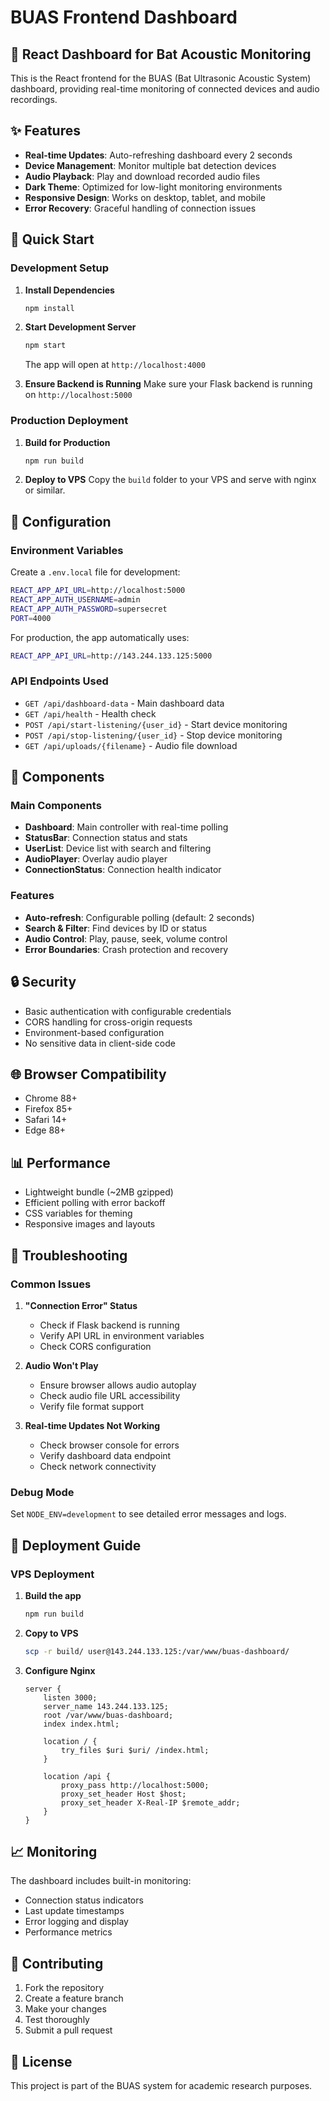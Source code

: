 # BUAS Frontend Dashboard

## 🦇 React Dashboard for Bat Acoustic Monitoring

This is the React frontend for the BUAS (Bat Ultrasonic Acoustic System) dashboard, providing real-time monitoring of connected devices and audio recordings.

## ✨ Features

- **Real-time Updates**: Auto-refreshing dashboard every 2 seconds
- **Device Management**: Monitor multiple bat detection devices
- **Audio Playback**: Play and download recorded audio files
- **Dark Theme**: Optimized for low-light monitoring environments
- **Responsive Design**: Works on desktop, tablet, and mobile
- **Error Recovery**: Graceful handling of connection issues

## 🚀 Quick Start

### Development Setup

1. **Install Dependencies**
   ```bash
   npm install
   ```

2. **Start Development Server**
   ```bash
   npm start
   ```
   The app will open at `http://localhost:4000`

3. **Ensure Backend is Running**
   Make sure your Flask backend is running on `http://localhost:5000`

### Production Deployment

1. **Build for Production**
   ```bash
   npm run build
   ```

2. **Deploy to VPS**
   Copy the `build` folder to your VPS and serve with nginx or similar.

## 🔧 Configuration

### Environment Variables

Create a `.env.local` file for development:
```bash
REACT_APP_API_URL=http://localhost:5000
REACT_APP_AUTH_USERNAME=admin
REACT_APP_AUTH_PASSWORD=supersecret
PORT=4000
```

For production, the app automatically uses:
```bash
REACT_APP_API_URL=http://143.244.133.125:5000
```

### API Endpoints Used

- `GET /api/dashboard-data` - Main dashboard data
- `GET /api/health` - Health check
- `POST /api/start-listening/{user_id}` - Start device monitoring
- `POST /api/stop-listening/{user_id}` - Stop device monitoring
- `GET /api/uploads/{filename}` - Audio file download

## 📱 Components

### Main Components
- **Dashboard**: Main controller with real-time polling
- **StatusBar**: Connection status and stats
- **UserList**: Device list with search and filtering
- **AudioPlayer**: Overlay audio player
- **ConnectionStatus**: Connection health indicator

### Features
- **Auto-refresh**: Configurable polling (default: 2 seconds)
- **Search & Filter**: Find devices by ID or status
- **Audio Control**: Play, pause, seek, volume control
- **Error Boundaries**: Crash protection and recovery

## 🔒 Security

- Basic authentication with configurable credentials
- CORS handling for cross-origin requests
- Environment-based configuration
- No sensitive data in client-side code

## 🌐 Browser Compatibility

- Chrome 88+
- Firefox 85+
- Safari 14+
- Edge 88+

## 📊 Performance

- Lightweight bundle (~2MB gzipped)
- Efficient polling with error backoff
- CSS variables for theming
- Responsive images and layouts

## 🐛 Troubleshooting

### Common Issues

1. **"Connection Error" Status**
   - Check if Flask backend is running
   - Verify API URL in environment variables
   - Check CORS configuration

2. **Audio Won't Play**
   - Ensure browser allows audio autoplay
   - Check audio file URL accessibility
   - Verify file format support

3. **Real-time Updates Not Working**
   - Check browser console for errors
   - Verify dashboard data endpoint
   - Check network connectivity

### Debug Mode

Set `NODE_ENV=development` to see detailed error messages and logs.

## 🚀 Deployment Guide

### VPS Deployment

1. **Build the app**
   ```bash
   npm run build
   ```

2. **Copy to VPS**
   ```bash
   scp -r build/ user@143.244.133.125:/var/www/buas-dashboard/
   ```

3. **Configure Nginx**
   ```nginx
   server {
       listen 3000;
       server_name 143.244.133.125;
       root /var/www/buas-dashboard;
       index index.html;
       
       location / {
           try_files $uri $uri/ /index.html;
       }
       
       location /api {
           proxy_pass http://localhost:5000;
           proxy_set_header Host $host;
           proxy_set_header X-Real-IP $remote_addr;
       }
   }
   ```

## 📈 Monitoring

The dashboard includes built-in monitoring:
- Connection status indicators
- Last update timestamps
- Error logging and display
- Performance metrics

## 🤝 Contributing

1. Fork the repository
2. Create a feature branch
3. Make your changes
4. Test thoroughly
5. Submit a pull request

## 📄 License

This project is part of the BUAS system for academic research purposes.
